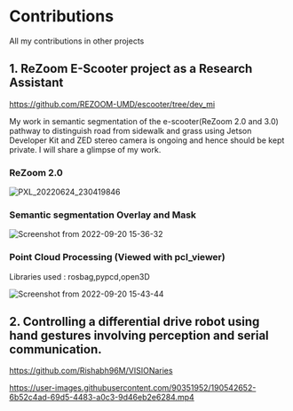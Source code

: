 # Contributions
All my contributions in other projects

## 1. ReZoom E-Scooter project as a Research Assistant
https://github.com/REZOOM-UMD/escooter/tree/dev_mi

My work in semantic segmentation of the e-scooter(ReZoom 2.0 and 3.0) pathway to distinguish road from sidewalk and grass using Jetson Developer Kit and ZED stereo camera is ongoing and hence should be kept private. I will share a glimpse of my work.

### ReZoom 2.0

![PXL_20220624_230419846](https://user-images.githubusercontent.com/90351952/191350972-240d0441-c8f3-4768-9f51-ddfad16f2b57.jpg)

### Semantic segmentation Overlay and Mask 

![Screenshot from 2022-09-20 15-36-32](https://user-images.githubusercontent.com/90351952/191348944-6e2cd1a6-52d4-4c72-8bf5-cbc2732036ed.png)

### Point Cloud Processing (Viewed with pcl_viewer)

Libraries used : rosbag,pypcd,open3D

![Screenshot from 2022-09-20 15-43-44](https://user-images.githubusercontent.com/90351952/191350367-fee77eea-4a0d-4e94-a8be-f1569f8326cb.png)


## 2. Controlling a differential drive robot using hand gestures involving perception and serial communication.

https://github.com/Rishabh96M/VISIONaries

https://user-images.githubusercontent.com/90351952/190542652-6b52c4ad-69d5-4483-a0c3-9d46eb2e6284.mp4

